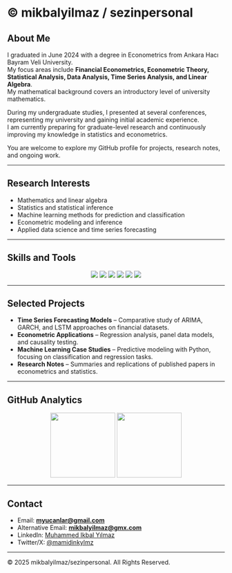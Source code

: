 # © mikbalyilmaz / sezinpersonal  

## About Me  
I graduated in June 2024 with a degree in Econometrics from Ankara Hacı Bayram Veli University.  
My focus areas include **Financial Econometrics, Econometric Theory, Statistical Analysis, Data Analysis, Time Series Analysis, and Linear Algebra**.  
My mathematical background covers an introductory level of university mathematics.  

During my undergraduate studies, I presented at several conferences, representing my university and gaining initial academic experience.  
I am currently preparing for graduate-level research and continuously improving my knowledge in statistics and econometrics.  

You are welcome to explore my GitHub profile for projects, research notes, and ongoing work.  

---

## Research Interests  
- Mathematics and linear algebra  
- Statistics and statistical inference  
- Machine learning methods for prediction and classification  
- Econometric modeling and inference  
- Applied data science and time series forecasting  

---

## Skills and Tools  

<p align="center">
  <img src="https://img.shields.io/badge/Python-3776AB?style=for-the-badge&logo=python&logoColor=white"/>
  <img src="https://img.shields.io/badge/R-276DC3?style=for-the-badge&logo=r&logoColor=white"/>
  <img src="https://img.shields.io/badge/Stata-1E90FF?style=for-the-badge"/>
  <img src="https://img.shields.io/badge/MATLAB-FF7F0E?style=for-the-badge&logo=mathworks&logoColor=white"/>
  <img src="https://img.shields.io/badge/Machine%20Learning-blue?style=for-the-badge"/>
  <img src="https://img.shields.io/badge/Econometrics-green?style=for-the-badge"/>
</p>

---

## Selected Projects  
- **Time Series Forecasting Models** – Comparative study of ARIMA, GARCH, and LSTM approaches on financial datasets.  
- **Econometric Applications** – Regression analysis, panel data models, and causality testing.  
- **Machine Learning Case Studies** – Predictive modeling with Python, focusing on classification and regression tasks.  
- **Research Notes** – Summaries and replications of published papers in econometrics and statistics.  

---

## GitHub Analytics  

<p align="center">
  <img src="https://github-readme-stats.vercel.app/api?username=mikbalyilmaz&show_icons=true&theme=default" height="150"/>
  <img src="https://github-readme-stats.vercel.app/api/top-langs/?username=mikbalyilmaz&layout=compact&theme=default" height="150"/>
</p>

---

## Contact  
- Email: **myucanlar@gmail.com**  
- Alternative Email: **mikbalyilmaz@gmx.com**  
- LinkedIn: [Muhammed Ikbal Yılmaz](https://www.linkedin.com/in/muhammed-ikbal-yilmaz-36622a276)  
- Twitter/X: [@mamidinkylmz](https://x.com/mamidinkylmz)  

---

© 2025 mikbalyilmaz/sezinpersonal. All Rights Reserved.
